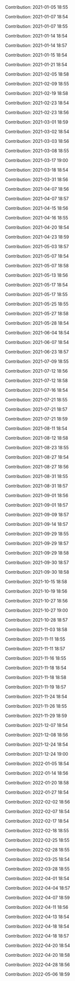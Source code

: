 Contribution: 2021-01-05 18:55

Contribution: 2021-01-07 18:54

Contribution: 2021-01-07 18:55

Contribution: 2021-01-14 18:54

Contribution: 2021-01-14 18:57

Contribution: 2021-01-15 18:54

Contribution: 2021-01-21 18:54

Contribution: 2021-02-05 18:58

Contribution: 2021-02-09 18:55

Contribution: 2021-02-19 18:58

Contribution: 2021-02-23 18:54

Contribution: 2021-02-23 18:56

Contribution: 2021-03-01 18:59

Contribution: 2021-03-02 18:54

Contribution: 2021-03-03 18:56

Contribution: 2021-03-08 18:55

Contribution: 2021-03-17 19:00

Contribution: 2021-03-18 18:54

Contribution: 2021-03-31 18:56

Contribution: 2021-04-07 18:56

Contribution: 2021-04-07 18:57

Contribution: 2021-04-15 18:56

Contribution: 2021-04-16 18:55

Contribution: 2021-04-20 18:54

Contribution: 2021-04-23 18:59

Contribution: 2021-05-03 18:57

Contribution: 2021-05-07 18:54

Contribution: 2021-05-07 18:58

Contribution: 2021-05-13 18:56

Contribution: 2021-05-17 18:54

Contribution: 2021-05-17 18:55

Contribution: 2021-05-25 18:55

Contribution: 2021-05-27 18:58

Contribution: 2021-05-28 18:54

Contribution: 2021-06-04 18:54

Contribution: 2021-06-07 18:54

Contribution: 2021-06-23 18:57

Contribution: 2021-07-09 18:55

Contribution: 2021-07-12 18:56

Contribution: 2021-07-12 18:58

Contribution: 2021-07-16 18:54

Contribution: 2021-07-21 18:55

Contribution: 2021-07-21 18:57

Contribution: 2021-07-21 18:59

Contribution: 2021-08-11 18:54

Contribution: 2021-08-12 18:58

Contribution: 2021-08-23 18:55

Contribution: 2021-08-27 18:54

Contribution: 2021-08-27 18:56

Contribution: 2021-08-31 18:55

Contribution: 2021-08-31 18:57

Contribution: 2021-09-01 18:56

Contribution: 2021-09-01 18:57

Contribution: 2021-09-09 18:57

Contribution: 2021-09-14 18:57

Contribution: 2021-09-29 18:55

Contribution: 2021-09-29 18:57

Contribution: 2021-09-29 18:58

Contribution: 2021-09-30 18:57

Contribution: 2021-09-30 18:58

Contribution: 2021-10-15 18:58

Contribution: 2021-10-19 18:56

Contribution: 2021-10-27 18:56

Contribution: 2021-10-27 19:00

Contribution: 2021-10-28 18:57

Contribution: 2021-11-03 18:58

Contribution: 2021-11-11 18:55

Contribution: 2021-11-11 18:57

Contribution: 2021-11-16 18:55

Contribution: 2021-11-18 18:54

Contribution: 2021-11-18 18:58

Contribution: 2021-11-19 18:57

Contribution: 2021-11-24 18:54

Contribution: 2021-11-26 18:55

Contribution: 2021-11-29 18:59

Contribution: 2021-12-07 18:54

Contribution: 2021-12-08 18:56

Contribution: 2021-12-24 18:54

Contribution: 2021-12-24 19:00

Contribution: 2022-01-05 18:54

Contribution: 2022-01-14 18:56

Contribution: 2022-01-20 18:58

Contribution: 2022-01-27 18:54

Contribution: 2022-02-02 18:56

Contribution: 2022-02-07 18:54

Contribution: 2022-02-17 18:54

Contribution: 2022-02-18 18:55

Contribution: 2022-02-25 18:55

Contribution: 2022-02-28 18:55

Contribution: 2022-03-25 18:54

Contribution: 2022-03-28 18:55

Contribution: 2022-04-01 18:54

Contribution: 2022-04-04 18:57

Contribution: 2022-04-07 18:59

Contribution: 2022-04-11 18:56

Contribution: 2022-04-13 18:54

Contribution: 2022-04-18 18:54

Contribution: 2022-04-18 18:57

Contribution: 2022-04-20 18:54

Contribution: 2022-04-20 18:58

Contribution: 2022-04-28 18:56

Contribution: 2022-05-06 18:59


